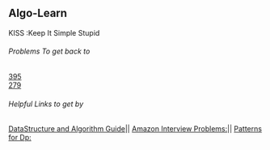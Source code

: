 ## Algo-Learn
KISS :Keep It Simple Stupid
###### Problems To get back to
[395](https://github.com/ctfu/Leetcode/blob/master/algorithm/longestSubstringWithAtLeaseKRepeating.java)                                  
[279](https://leetcode.com/problems/perfect-squares/)
###### Helpful Links to get by 
[DataStructure and Algorithm Guide](https://leetcode.com/discuss/general-discussion/494279/comprehensive-data-structure-and-algorithm-study-guide)||
[Amazon Interview Problems:](https://leetcode.com/discuss/interview-question/481968/Amazon-Interview-Problems-List-(Updated)/430085)|| [Patterns for Dp:](https://leetcode.com/discuss/general-discussion/458695/dynamic-programming-patterns)                                  
